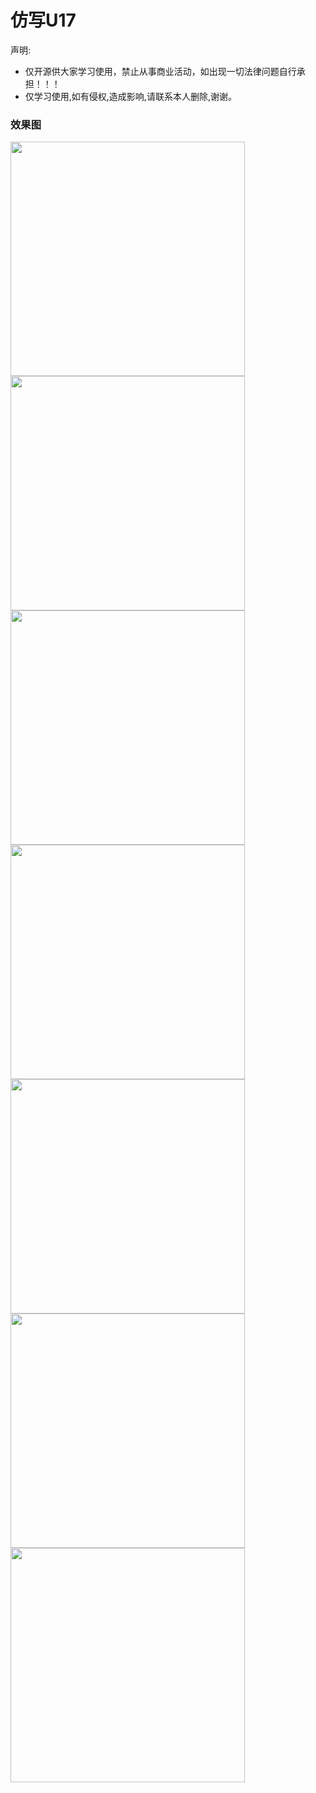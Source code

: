 # 仿写U17
  声明:
  - 仅开源供大家学习使用，禁止从事商业活动，如出现一切法律问题自行承担！！！
  - 仅学习使用,如有侵权,造成影响,请联系本人删除,谢谢。

### 效果图

<img src="./Images/U17.gif" width="375"> <img src="./Images/1.png" width="375"> <img src="./Images/2.png" width="375"> <img src="./Images/3.png" width="375"> <img src="./Images/4.png" width="375"> <img src="./Images/5.png" width="375"> <img src="./Images/6.png" width="375">







